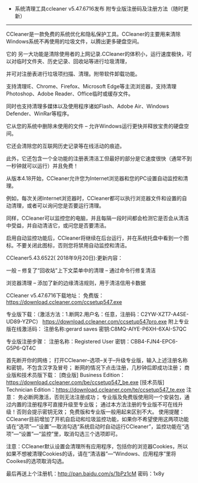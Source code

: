 - 系统清理工具ccleaner v5.47.6716发布 附专业版注册码及注册方法（随时更新）

--------------------------------------------------------------------------

CCleaner是一款免费的系统优化和隐私保护工具。CCleaner的主要用来清除Windows系统不再使用的垃圾文件，以腾出更多硬盘空间。

它的 另一大功能是清除使用者的上网记录.CCleaner的体积小，运行速度极快，可以对临时文件夹、历史记录、回收站等进行垃圾清理，

并可对注册表进行垃圾项扫描、清理。附带软件卸载功能。

支持清理IE、Chrome、Firefox、Microsoft Edge等主流浏览器，支持清理Photoshop、Adobe Reader、Office临时或缓存文件。

同时也支持清理多媒体以及使用程序诸如Flash、Adobe Air、Windows Defender、WinRar等程序。

它从您的系统中删除未使用的文件 – 允许Windows运行更快并释放宝贵的硬盘空间。

它还会清除您的互联网历史记录等在线活动的痕迹。

此外，它还包含一个全功能的注册表清洁工但最好的部分是它速度很快（通常不到一秒钟就可以运行）并且免费！

从版本4.18开始，CCleaner允许您为Internet浏览器和您的PC设置自动监控和清理。

例如，每次关闭Internet浏览器时，CCleaner都可以执行浏览器文件和设置的自动清理，或者可以询问您是否要运行清理。

同样，CCleaner可以监控您的电脑，并且每隔一段时间都会检测它是否会从清洁中受益，并自动清洁它，或问您是否要清洁。

启用自动监控功能后，CCleaner将继续在后台运行，并在系统托盘中看到一个图标。不要关闭此图标，否则您将禁用自动监控和清洁。

CCleaner5.43.6522( 2018年9月20日):更新内容：

一般
– 修复了“回收站”上下文菜单中的清理
– 通过命令行修复清洁

浏览器清理
– 添加了新的边缘清洁规则，用于清洁信用卡数据

CCleaner v5.47.6716下载地址：
免费版：https://download.ccleaner.com/ccsetup547.exe

专业版下载：（激活方法：1.断网2.用户名：任意，注册码：C2YW-XZT7-A4SE-UD89-YZPC）
https://download.ccleaner.com/ccsetup547pro.exe
附上专业版在线激活码：
注册名称:gerard saves
密钥:C8MQ-AIYE-P6XH-6XAI-S7QC

专业版注册步骤：
注册名称：Registered User      密钥：CBB4-FJN4-EPC6-G5P6-QT4C

首先断开你的网络；
打开CCleaner–选项–关于–升级专业版，输入上述注册名称和密钥，不包含汉字及冒号；
断网的情况下点击注册，几秒钟后即成功注册；
商业版和技术员版下载：
[商业版] Business Edition：https://download.ccleaner.com/be/ccsetup547_be.exe
[技术员版] Technician Edition：https://download.ccleaner.com/te/ccsetup547_te.exe
注意：
务必断网激活，否则无法注册成功；
专业版及免费版使用同一个安装包，通过内置的注册程序可直接升级至专业版；
通过本方法注册的专业版不可在线升级！否则会提示密钥无效；
免费版和专业版一般用起来区别不大。
使用提醒：CCleaner目前增加了开机自启动和垃圾监控功能，如果你不希望使用这两项功能请在“选项”—“设置”—取消勾选“系统启动时自动运行CCleaner”，监控功能在“选项”—“设置”—“监控”里，取消勾选三个选项即可。

注意：CCleaner默认设置会清理所有应用程序，包括你的浏览器Cookies，所以如果不想被清理Cookies的话，请在“清洁器”—“Windows、应用程序”里将Cooikes的选项取消勾选。

最后再送上个注册机：http://pan.baidu.com/s/1bPz1cM 密码：1x8y
